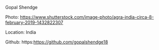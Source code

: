 Gopal Shendge

Photo: https://www.shutterstock.com/image-photo/agra-india-circa-8-february-2019-1432822307

Location: India

Github: https:https://github.com/gopalshendge18
